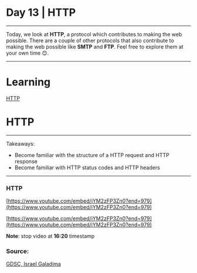 # Day 13 | HTTP

---

Today, we look at **HTTP**, a protocol which contributes to making the web possible. There are a couple of other protocols that also contribute to making the web possible like **SMTP** and **FTP**. Feel free to explore them at your own time 😊.

---

# Learning

[HTTP](https://www.notion.so/HTTP-2c1c33e9d80c43d1b084e05b97bbdb48)

# HTTP

---

Takeaways:

- Become familiar with the structure of a HTTP request and HTTP response
- Become familiar with HTTP status codes and HTTP headers

---

### HTTP

[https://www.youtube.com/embed/iYM2zFP3Zn0?end=979](https://www.youtube.com/embed/iYM2zFP3Zn0?end=979)

[https://www.youtube.com/embed/iYM2zFP3Zn0?end=979](https://www.youtube.com/embed/iYM2zFP3Zn0?end=979)

**Note**: stop video at **16:20** timestamp

### Source:

[GDSC, Israel Galadima](https://israelgaladima.notion.site/Day-2-JavaScript-Refresher-96ecdd77ddb3462ba90ea6f7c83af90b)